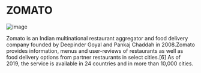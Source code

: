 # ZOMATO

![image](https://user-images.githubusercontent.com/90493668/176136607-092711ce-b252-44de-90da-2e2546ac0f6f.png)

Zomato is an Indian multinational restaurant aggregator and food delivery company founded by Deepinder Goyal and Pankaj Chaddah in 2008.Zomato provides information, menus and user-reviews of restaurants as well as food delivery options from partner restaurants in select cities.[6] As of 2019, the service is available in 24 countries and in more than 10,000 cities.
